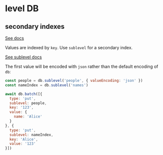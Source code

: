 # level DB

## secondary indexes

[See docs](https://github.com/Level/abstract-level?tab=readme-ov-file#dbbatchoperations-options)

Values are indexed by `key`. Use `sublevel` for a secondary index.

[See sublevel docs](https://github.com/Level/abstract-level?tab=readme-ov-file#sublevel)

The first value will be encoded with `json` rather than the default encoding
of `db`:

```js
const people = db.sublevel('people', { valueEncoding: 'json' })
const nameIndex = db.sublevel('names')

await db.batch([{
  type: 'put',
  sublevel: people,
  key: '123',
  value: {
    name: 'Alice'
  }
}, {
  type: 'put',
  sublevel: nameIndex,
  key: 'Alice',
  value: '123'
}])
```
